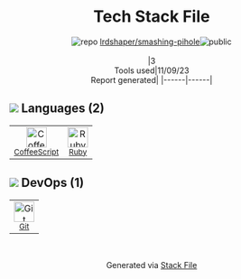<!--
--- Readme.md Snippet without images Start ---
## Tech Stack
lrdshaper/smashing-pihole is built on the following main stack:
- [Ruby](https://www.ruby-lang.org) – Languages
- [CoffeeScript](http://coffeescript.org/) – Languages

Full tech stack [here](/techstack.md)
--- Readme.md Snippet without images End ---

--- Readme.md Snippet with images Start ---
## Tech Stack
lrdshaper/smashing-pihole is built on the following main stack:
- <img width='25' height='25' src='https://img.stackshare.io/service/989/ruby.png' alt='Ruby'/> [Ruby](https://www.ruby-lang.org) – Languages
- <img width='25' height='25' src='https://img.stackshare.io/service/1178/slQydAMv.png' alt='CoffeeScript'/> [CoffeeScript](http://coffeescript.org/) – Languages

Full tech stack [here](/techstack.md)
--- Readme.md Snippet with images End ---
-->
<div align="center">

# Tech Stack File
![](https://img.stackshare.io/repo.svg "repo") [lrdshaper/smashing-pihole](https://github.com/lrdshaper/smashing-pihole)![](https://img.stackshare.io/public_badge.svg "public")
<br/><br/>
|3<br/>Tools used|11/09/23 <br/>Report generated|
|------|------|
</div>

## <img src='https://img.stackshare.io/languages.svg'/> Languages (2)
<table><tr>
  <td align='center'>
  <img width='36' height='36' src='https://img.stackshare.io/service/1178/slQydAMv.png' alt='CoffeeScript'>
  <br>
  <sub><a href="http://coffeescript.org/">CoffeeScript</a></sub>
  <br>
  <sub></sub>
</td>

<td align='center'>
  <img width='36' height='36' src='https://img.stackshare.io/service/989/ruby.png' alt='Ruby'>
  <br>
  <sub><a href="https://www.ruby-lang.org">Ruby</a></sub>
  <br>
  <sub></sub>
</td>

</tr>
</table>

## <img src='https://img.stackshare.io/devops.svg'/> DevOps (1)
<table><tr>
  <td align='center'>
  <img width='36' height='36' src='https://img.stackshare.io/service/1046/git.png' alt='Git'>
  <br>
  <sub><a href="http://git-scm.com/">Git</a></sub>
  <br>
  <sub></sub>
</td>

</tr>
</table>

<br/>
<div align='center'>

Generated via [Stack File](https://github.com/apps/stack-file)
